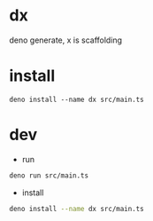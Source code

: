 # dx
deno generate, x is scaffolding

# install
`deno install --name dx src/main.ts` 

# dev

- run
```bash
deno run src/main.ts
```
- install
```bash
deno install --name dx src/main.ts
```
